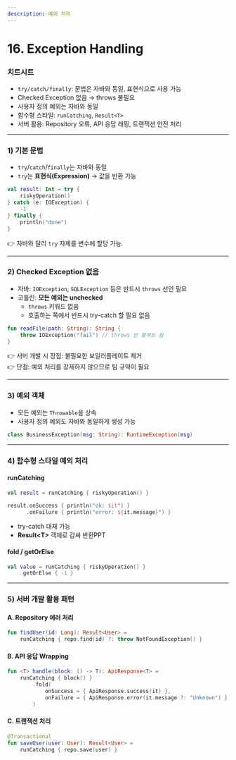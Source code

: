 ```yaml
---
description: 예외 처리
---
```


# 16. Exception Handling

### 치트시트

* `try/catch/finally`: 문법은 자바와 동일, 표현식으로 사용 가능
* Checked Exception 없음 → throws 불필요
* 사용자 정의 예외는 자바와 동일
* 함수형 스타일: `runCatching`, `Result<T>`
* 서버 활용: Repository 오류, API 응답 래핑, 트랜잭션 안전 처리

***

### 1) 기본 문법

* `try`/`catch`/`finally`는 자바와 동일
* `try`는 **표현식(Expression)** → 값을 반환 가능

```kotlin
val result: Int = try {
    riskyOperation()
} catch (e: IOException) {
    -1
} finally {
    println("done")
}
```

👉 자바와 달리 `try` 자체를 변수에 할당 가능.

***

### 2) Checked Exception 없음

* 자바: `IOException`, `SQLException` 등은 반드시 `throws` 선언 필요
* 코틀린: **모든 예외는 unchecked**
  * `throws` 키워드 없음
  * 호출하는 쪽에서 반드시 try-catch 할 필요 없음

```kotlin
fun readFile(path: String): String {
    throw IOException("fail") // throws 안 붙여도 됨
}
```

👉 서버 개발 시 장점: 불필요한 보일러플레이트 제거\
👉 단점: 예외 처리를 강제하지 않으므로 팀 규약이 필요

***

### 3) 예외 객체

* 모든 예외는 `Throwable`을 상속
* 사용자 정의 예외도 자바와 동일하게 생성 가능

```kotlin
class BusinessException(msg: String): RuntimeException(msg)
```

***

### 4) 함수형 스타일 예외 처리

#### runCatching

```kotlin
val result = runCatching { riskyOperation() }

result.onSuccess { println("ok: $it") }
      .onFailure { println("error: ${it.message}") }
```

* try-catch 대체 가능
* **Result\<T>** 객체로 감싸 반환PPT

#### fold / getOrElse

```kotlin
val value = runCatching { riskyOperation() }
    .getOrElse { -1 }
```

***

### 5) 서버 개발 활용 패턴

#### A. Repository 에러 처리

```kotlin
fun findUser(id: Long): Result<User> =
    runCatching { repo.find(id) ?: throw NotFoundException() }
```

#### B. API 응답 Wrapping

```kotlin
fun <T> handle(block: () -> T): ApiResponse<T> =
    runCatching { block() }
        .fold(
            onSuccess = { ApiResponse.success(it) },
            onFailure = { ApiResponse.error(it.message ?: "Unknown") }
        )
```

#### C. 트랜잭션 처리

```kotlin
@Transactional
fun saveUser(user: User): Result<User> =
    runCatching { repo.save(user) }
```

